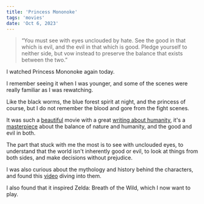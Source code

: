 ```yaml
---
title: 'Princess Mononoke'
tags: 'movies'
date: 'Oct 6, 2023'
---
```


> “You must see with eyes unclouded by hate. See the good in that which is evil, and the evil in that which is good. Pledge yourself to neither side, but vow instead to preserve the balance that exists between the two.”

I watched Princess Mononoke again today.

I remember seeing it when I was younger, and some of the scenes were really familiar as I was rewatching.

Like the black worms, the blue forest spirit at night, and the princess of course, but I do not remember the blood and gore from the fight scenes.

It was such a [beautiful](https://www.youtube.com/watch?v=We-TUXA03wQ) movie with a great [writing about humanity](https://www.youtube.com/watch?v=YXWZmIHHjKM), it's a [masterpiece](https://www.youtube.com/watch?v=1UB-zel_uHg) about the balance of nature and humanity, and the good and evil in both.

The part that stuck with me the most is to see with unclouded eyes, to understand that the world isn't inherently good or evil, to look at things from both sides, and make decisions without prejudice.

I was also curious about the mythology and history behind the characters, and found this [video](https://www.youtube.com/watch?v=f53ZCld72FI) diving into them.

I also found that it inspired Zelda: Breath of the Wild, which I now want to play.
